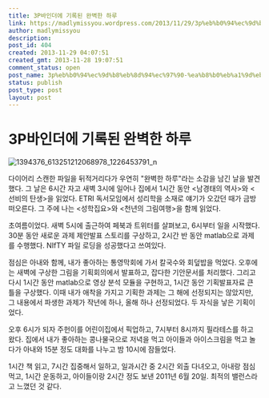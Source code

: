 ```yaml
---
title: 3P바인더에 기록된 완벽한 하루
link: https://madlymissyou.wordpress.com/2013/11/29/3p%eb%b0%94%ec%9d%b8%eb%8d%94%ec%97%90-%ea%b8%b0%eb%a1%9d%eb%90%9c-%ec%99%84%eb%b2%bd%ed%95%9c-%ed%95%98%eb%a3%a8/
author: madlymissyou
description: 
post_id: 404
created: 2013-11-29 04:07:51
created_gmt: 2013-11-28 19:07:51
comment_status: open
post_name: 3p%eb%b0%94%ec%9d%b8%eb%8d%94%ec%97%90-%ea%b8%b0%eb%a1%9d%eb%90%9c-%ec%99%84%eb%b2%bd%ed%95%9c-%ed%95%98%eb%a3%a8
status: publish
post_type: post
layout: post
---
```


# 3P바인더에 기록된 완벽한 하루

![1394376_613251212068978_1226453791_n](https://madlymissyou.files.wordpress.com/2013/11/1394376_613251212068978_1226453791_n1.jpg)

다이어리 스캔한 파일을 뒤적거리다가 우연히 "완벽한 하루"라는 소감을 남긴 날을 발견했다. 그 날은 6시간 자고 새벽 3시에 일어나 집에서 1시간 동안 <남경태의 역사>와 <선비의 탄생>을 읽었다. ETRI 독서모임에서 성리학을 소재로 얘기가 오갔던 때가 금방 떠오른다. 그 주에 나는 <성학집요>와 <천년의 그림여행>을 함께 읽었다.

초여름이었다. 새벽 5시에 출근하여 페북과 트위터를 살펴보고, 6시부터 일을 시작했다. 30분 동안 새로운 과제 제안발표 스토리를 구상하고, 2시간 반 동안 matlab으로 과제를 수행했다. NIfTY 파일 로딩을 성공했다고 쓰여있다.

점심은 아내와 함께, 내가 좋아하는 통영막회에 가서 칼국수와 회덮밥을 먹었다. 오후에는 새벽에 구상한 그림을 기획회의에서 발표하고, 잡다한 기안문서를 처리했다. 그리고 다시 1시간 동안 matlab으로 영상 분석 모듈을 구현하고, 1시간 동안 기획발표자료 큰 틀을 구상했다. 이때 내가 애착을 가지고 기획한 과제는 그 해에 선정되지는 않았지만, 그 내용에서 파생한 과제가 작년에 하나, 올해 하나 선정되었다. 두 자식을 낳은 기획이었다.

오후 6시가 되자 주헌이를 어린이집에서 픽업하고, 7시부터 8시까지 필라테스를 하고 왔다. 집에서 내가 좋아하는 콩나물국으로 저녁을 먹고 아이들과 아이스크림을 먹고 놀다가 아내와 15분 정도 대화를 나누고 밤 10시에 잠들었다.

1시간 책 읽고, 7시간 집중해서 일하고, 일과시간 중 2시간 외출 다녀오고, 아내랑 점심먹고, 1시간 운동하고, 아이들이랑 2시간 정도 보낸 2011년 6월 20일. 최적의 밸런스라고 느꼈던 것 같다.